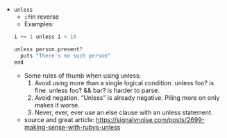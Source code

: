
- `unless` 
  - `if`in reverse
  - Examples:
  ```s
  i += 1 unless i > 10

  unless person.present?
    puts "There's no such person" 
  end
  ```
  - Some rules of thumb when using unless:
    1. Avoid using more than a single logical condition. unless foo? is fine. unless foo? && bar? is harder to parse.
    2. Avoid negation. “Unless” is already negative. Piling more on only makes it worse.
    3. Never, ever, ever use an else clause with an unless statement.
  - source and great article: https://signalvnoise.com/posts/2699-making-sense-with-rubys-unless

